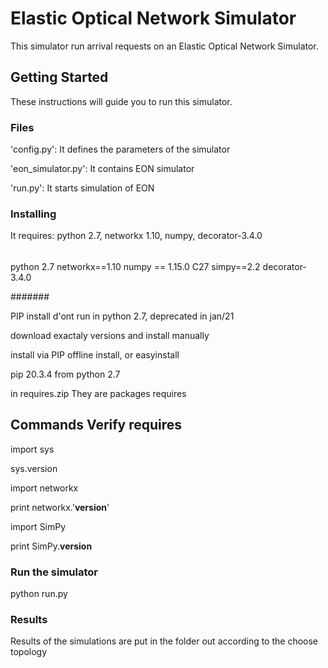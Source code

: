 # Elastic Optical Network Simulator

This simulator run arrival requests on an Elastic Optical Network Simulator.

## Getting Started

These instructions will guide you to run this simulator.

### Files

'config.py': It defines the parameters of the simulator

'eon_simulator.py': It contains EON simulator

'run.py': It starts simulation of EON

### Installing

It requires: python 2.7, networkx 1.10, numpy,
 decorator-3.4.0

######

python 2.7
networkx==1.10
numpy == 1.15.0 C27
simpy==2.2
decorator-3.4.0

#######

PIP install d'ont run in python 2.7, deprecated in jan/21

download exactaly versions and install manually

install via PIP offline install, or easyinstall 

pip 20.3.4 from python 2.7

in requires.zip They are packages requires

## Commands Verify requires

import sys

sys.version

import networkx

print networkx.'__version__'

import SimPy

print SimPy.__version__



### Run the simulator

python run.py

### Results

Results of the simulations are put in the folder out according to the choose topology

